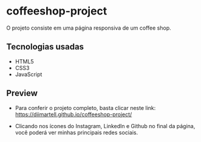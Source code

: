 # coffeeshop-project


O projeto consiste em uma página responsiva de um coffee shop.


## Tecnologias usadas


- HTML5
- CSS3
- JavaScript


## Preview


- Para conferir o projeto completo, basta clicar neste link: https://diimartell.github.io/coffeeshop-project/


- Clicando nos ícones do Instagram, LinkedIn e Github no final da página, você poderá ver minhas principais redes sociais.


